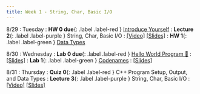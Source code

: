 ```yaml
---
title: Week 1 - String, Char, Basic I/O
---
```


8/29 
: Tuesday
: **HW 0 due**{: .label .label-red } [Introduce Yourself](https://edstem.org/us/courses/41440/lessons/72128/slides/384251)
: **Lecture 2**{: .label .label-purple } String, Char, Basic I/O
  : [\[Video\]](https://www.youtube.com/watch?v=OBtRHjmfcEM) [\[Slides\]](https://edstem.org/us/courses/41440/lessons/70331/slides/404076)
: **HW 1**{: .label .label-green } [Data Types](https://edstem.org/us/courses/41440/lessons/70331/slides/402532)

8/30
: Wednesday
: **Lab 0 due**{: .label .label-red } [Hello World Program 👋](https://edstem.org/us/courses/41440/lessons/70330/slides/376323)
  : [\[Slides\]](https://edstem.org/us/courses/41440/lessons/70330/slides/376323)
: **Lab 1**{: .label .label-green } [Codenames](https://edstem.org/us/courses/41440/lessons/74324/slides/403531)
  : [\[Slides\]](https://edstem.org/us/courses/41440/lessons/74324/slides/404451)

8/31 
: Thursday
: **Quiz 0**{: .label .label-red } C++ Program Setup, Output, and Data Types
: **Lecture 3**{: .label .label-purple } String, Char, Basic I/O
  : [\[Video\]](https://www.youtube.com/watch?v=hzsbn6XtB2E) [\[Slides\]](https://edstem.org/us/courses/41440/lessons/70331/slides/405088)